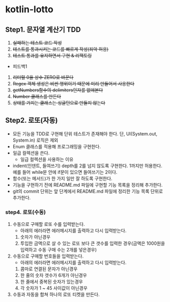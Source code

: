# kotlin-lotto

## Step1. 문자열 계산기 TDD

1. ~~실패하는 테스트 코드 작성~~
2. ~~테스트를 통과시키는 코드를 빠르게 작성(죄악 허용)~~
3. ~~테스트 통과를 유지하면서 구현 & 리팩토링~~

* 피드백1
1. ~~리터럴 0을 상수 ZERO로 바꾼다~~
2. ~~Regex 객체 생성은 비싼 행위이기 때문에 미리 만들어서 사용한다~~
3. ~~getNumbers함수의 delimiters인자를 없애본다~~
4. ~~Number 클래스를 만든다~~
5. ~~상태를 가지는 클래스는 싱글턴으로 만들지 않는다~~

## Step2. 로또(자동)

* 모든 기능을 TDD로 구현해 단위 테스트가 존재해야 한다. 단, UI(System.out, System.in) 로직은 제외
* Enum 클래스를 적용해 프로그래밍을 구현한다.
* 일급 컬렉션을 쓴다.
    * 일급 컬렉션을 사용하는 이유
* indent(인덴트, 들여쓰기) depth를 2를 넘지 않도록 구현한다. 1까지만 허용한다. 예를 들어 while문 안에 if문이 있으면 들여쓰기는 2이다.
* 함수(또는 메서드)가 한 가지 일만 잘 하도록 구현한다.
* 기능을 구현하기 전에 README.md 파일에 구현할 기능 목록을 정리해 추가한다.
* git의 commit 단위는 앞 단계에서 README.md 파일에 정리한 기능 목록 단위로 추가한다.

### step4. 로또(수동)

1. 수동으로 구매할 로또 수를 입력받는다.
    * 아래의 에러라면 에러메시지를 출력하고 다시 입력받는다.
    1. 숫자가 아닌경우
    2. 투입한 금액으로 살 수 있는 로또 보다 큰 갯수를 입력한 경우(금액은 1000원을 입력하고 수동 구매 수는 2개를 넣은경우)
2. 수동으로 구매할 번호들을 입력받는다.
    * 아래의 에러라면 에러메시지를 출력하고 다시 입력받는다.
    1. 콤마로 연결된 문자가 아닌경우
    2. 한 줄의 숫자 갯수가 6개가 아닌경우
    3. 한 줄에서 중복된 숫자가 있는경우
    4. 각 숫자가 1 ~ 45 사이값이 아닌경우
3. 수동과 자동을 합쳐 하나의 로또 티켓을 만든다.
